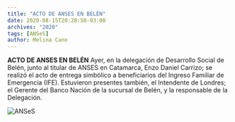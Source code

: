 ```yaml
---
title: "ACTO DE ANSES EN BELÉN"
date: 2020-08-15T20:28:58-03:00
archives: "2020"
tags: [ANSeS]
author: Melina Cano
---
```

**ACTO DE ANSES EN BELÉN**
Ayer, en la delegación de Desarrollo Social de Belén, junto al titular de ANSES en Catamarca, Enzo Daniel Carrizo; se realizó el acto de entrega simbólico a beneficiarios del Ingreso Familiar de Emergencia (IFE).
Estuvieron presentes también, el Intendente de Londres; el Gerente del Banco Nación de la sucursal de Belén, y la responsable de la Delegación.

![ANSeS](/img/ANSeS.jpg "ANSeS")